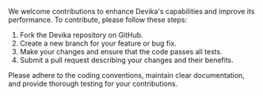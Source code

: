 We welcome contributions to enhance Devika's capabilities and improve its performance. To contribute, please follow these steps:

1. Fork the Devika repository on GitHub.
2. Create a new branch for your feature or bug fix.
3. Make your changes and ensure that the code passes all tests.
4. Submit a pull request describing your changes and their benefits.

Please adhere to the coding conventions, maintain clear documentation, and provide thorough testing for your contributions.
